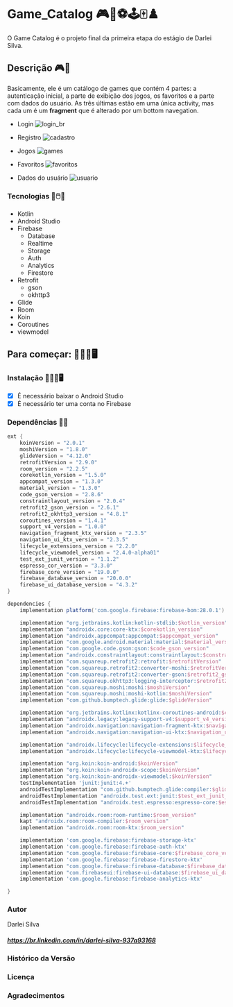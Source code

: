 # __Game_Catalog__ 🎮🧩⚽🕹️🀄♟️
O Game Catalog é o projeto final da primeira etapa do estágio de Darlei Silva.

## Descrição 🎮📒
Basicamente, ele é um catálogo de games que contém 4 partes: a autenticação inicial, a parte de exibição dos jogos, os favoritos e a parte com dados do usuário. As três últimas estão em uma única activity, mas cada um é um __fragment__ que é alterado por um bottom navegation. 
* Login
![login_br](https://user-images.githubusercontent.com/66731191/121407773-0c7f0500-c936-11eb-9ccc-eb1129744634.png)

* Registro
![cadastro](https://user-images.githubusercontent.com/66731191/121407694-f7a27180-c935-11eb-8dd6-f912b5f24d5e.png)

* Jogos
![games](https://user-images.githubusercontent.com/66731191/121407758-0852e780-c936-11eb-9fdb-0c7030718d8d.png)

* Favoritos
![favoritos](https://user-images.githubusercontent.com/66731191/121407726-ff621600-c935-11eb-88f4-f45e9af968bf.png)

* Dados do usuário
![usuario](https://user-images.githubusercontent.com/66731191/121407788-10ab2280-c936-11eb-978b-a15a2bcdd416.png)


### Tecnologias 🧩🖱️💾
* Kotlin
* Android Studio
* Firebase
  * Database
  * Realtime
  * Storage
  * Auth
  * Analytics
  * Firestore
* Retrofit
  * gson
  * okhttp3
* Glide
* Room
* Koin
* Coroutines
* viewmodel

## Para começar: 👨🏻‍💻🖥
### Instalação 👨🏻‍💻🖥️
- [x] É necessário baixar o Android Studio
- [x] É necessário ter uma conta no Firebase

### Dependências 🧩📄

```gradle
ext {
    koinVersion = "2.0.1"
    moshiVersion = "1.8.0"
    glideVersion = "4.12.0"
    retrofitVersion = "2.9.0"
    room_version = "2.2.5"
    corekotlin_version = "1.5.0"
    appcompat_version = "1.3.0"
    material_version = "1.3.0"
    code_gson_version = "2.8.6"
    constraintlayout_version = "2.0.4"
    retrofit2_gson_version = "2.6.1"
    retrofit2_okhttp3_version = "4.8.1"
    coroutines_version = "1.4.1"
    support_v4_version = "1.0.0"
    navigation_fragment_ktx_version = "2.3.5"
    navigation_ui_ktx_version = "2.3.5"
    lifecycle_extensions_version = "2.2.0"
    lifecycle_viewmodel_version = "2.4.0-alpha01"
    test_ext_junit_version = "1.1.2"
    espresso_cor_version = "3.3.0"
    firebase_core_version = "19.0.0"
    firebase_database_version = "20.0.0"
    firebase_ui_database_version = "4.3.2"
}

dependencies {
    implementation platform('com.google.firebase:firebase-bom:28.0.1')

    implementation "org.jetbrains.kotlin:kotlin-stdlib:$kotlin_version"
    implementation "androidx.core:core-ktx:$corekotlin_version"
    implementation "androidx.appcompat:appcompat:$appcompat_version"
    implementation "com.google.android.material:material:$material_version"
    implementation "com.google.code.gson:gson:$code_gson_version"
    implementation "androidx.constraintlayout:constraintlayout:$constraintlayout_version"
    implementation "com.squareup.retrofit2:retrofit:$retrofitVersion"
    implementation "com.squareup.retrofit2:converter-moshi:$retrofitVersion"
    implementation "com.squareup.retrofit2:converter-gson:$retrofit2_gson_version"
    implementation "com.squareup.okhttp3:logging-interceptor:$retrofit2_okhttp3_version"
    implementation "com.squareup.moshi:moshi:$moshiVersion"
    implementation "com.squareup.moshi:moshi-kotlin:$moshiVersion"
    implementation "com.github.bumptech.glide:glide:$glideVersion"

    implementation "org.jetbrains.kotlinx:kotlinx-coroutines-android:$coroutines_version"
    implementation "androidx.legacy:legacy-support-v4:$support_v4_version"
    implementation "androidx.navigation:navigation-fragment-ktx:$navigation_fragment_ktx_version"
    implementation "androidx.navigation:navigation-ui-ktx:$navigation_ui_ktx_version"

    implementation "androidx.lifecycle:lifecycle-extensions:$lifecycle_extensions_version"
    implementation "androidx.lifecycle:lifecycle-viewmodel-ktx:$lifecycle_viewmodel_version"

    implementation "org.koin:koin-android:$koinVersion"
    implementation "org.koin:koin-androidx-scope:$koinVersion"
    implementation "org.koin:koin-androidx-viewmodel:$koinVersion"
    testImplementation 'junit:junit:4.+'
    androidTestImplementation "com.github.bumptech.glide:compiler:$glideVersion"
    androidTestImplementation "androidx.test.ext:junit:$test_ext_junit_version"
    androidTestImplementation "androidx.test.espresso:espresso-core:$espresso_cor_version"

    implementation "androidx.room:room-runtime:$room_version"
    kapt "androidx.room:room-compiler:$room_version"
    implementation "androidx.room:room-ktx:$room_version"

    implementation 'com.google.firebase:firebase-storage-ktx'
    implementation 'com.google.firebase:firebase-auth-ktx'
    implementation "com.google.firebase:firebase-core:$firebase_core_version"
    implementation 'com.google.firebase:firebase-firestore-ktx'
    implementation "com.google.firebase:firebase-database:$firebase_database_version"
    implementation "com.firebaseui:firebase-ui-database:$firebase_ui_database_version"
    implementation 'com.google.firebase:firebase-analytics-ktx'

}
```

### Autor
Darlei Silva <h5>https://br.linkedin.com/in/darlei-silva-937a93168<h5>
  
### Histórico da Versão
### Licença
### Agradecimentos
